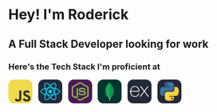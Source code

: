 # Hey! I'm Roderick
## A Full Stack Developer looking for work
### Here's the Tech Stack I'm proficient at

<p> <img src="./Icons/javascript.svg" width="48"> &nbsp; <img src="./Icons/react.svg" width="48"> &nbsp; <img src="./Icons/node.svg" width="48"> &nbsp; <img src="./Icons/mongodb.svg" width="48"> &nbsp; <img src="./Icons/express.svg" width="48"> &nbsp; <img src="./Icons/python.svg" width="48"></p>

